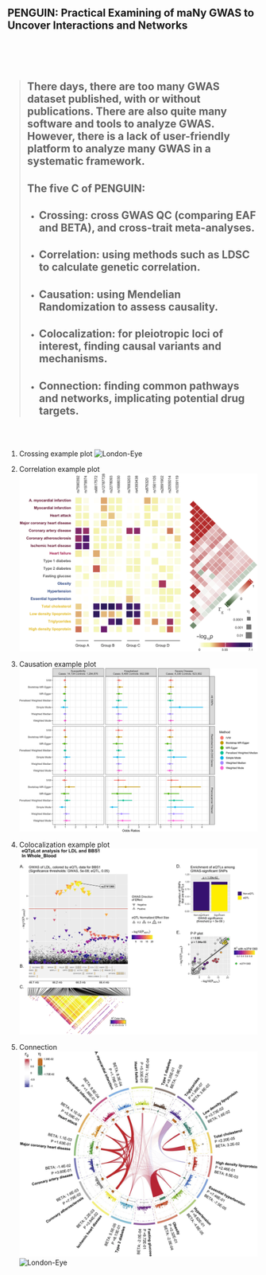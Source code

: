 ## PENGUIN: Practical Examining of maNy GWAS to Uncover Interactions and Networks  

<br/><br/><br/>

> ## There days, there are too many GWAS dataset published, with or without publications. There are also quite many software and tools to analyze GWAS. However, there is a lack of user-friendly platform to analyze many GWAS in a systematic framework.  
> ## The five C of PENGUIN:
> - ## Crossing: cross GWAS QC (comparing EAF and BETA), and cross-trait meta-analyses.
> - ## Correlation: using methods such as LDSC to calculate genetic correlation.
> - ## Causation: using Mendelian Randomization to assess causality. 
> - ## Colocalization: for pleiotropic loci of interest, finding causal variants and mechanisms.  
> - ## Connection: finding common pathways and networks, implicating potential drug targets.   


<br/><br/>  

1. Crossing example plot 
![London-Eye](./images/mhplot.png)

2. Correlation example plot 
![London-Eye](./images/correlation.png)

3. Causation example plot 
![London-Eye](./images/mr.tif)

4. Colocalization example plot 
![London-Eye](./images/colocalization.png)

5. Connection 
![London-Eye](./images/interaction.png)
![London-Eye](./images/network.png)